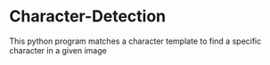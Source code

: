 # Character-Detection
This python program matches a character template to find a specific character in a given image
